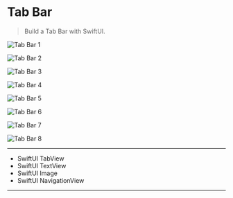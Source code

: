 # Tab Bar

> Build a Tab Bar with SwiftUI.

![Tab Bar 1](./TabBar_1.png "Tab Bar 1")

![Tab Bar 2](./TabBar_2.png "Tab Bar 2")

![Tab Bar 3](./TabBar_3.png "Tab Bar 3")

![Tab Bar 4](./TabBar_4.png "Tab Bar 4")

![Tab Bar 5](./TabBar_5.png "Tab Bar 5")

![Tab Bar 6](./TabBar_6.png "Tab Bar 6")

![Tab Bar 7](./TabBar_7.png "Tab Bar 7")

![Tab Bar 8](./TabBar_8.png "Tab Bar 8")

---

- SwiftUI TabView
- SwiftUI TextView
- SwiftUI Image
- SwiftUI NavigationView

---
